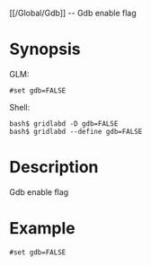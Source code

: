 [[/Global/Gdb]] -- Gdb enable flag

# Synopsis
GLM:
~~~
#set gdb=FALSE
~~~
Shell:
~~~
bash$ gridlabd -D gdb=FALSE
bash$ gridlabd --define gdb=FALSE
~~~

# Description

Gdb enable flag

# Example

~~~
#set gdb=FALSE
~~~
